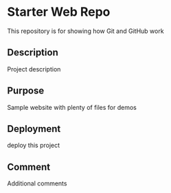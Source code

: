 # Starter Web Repo

This repository is for showing how Git and GitHub work

## Description

Project description

## Purpose

Sample website with plenty of files for demos

## Deployment

deploy this project

## Comment

Additional comments

